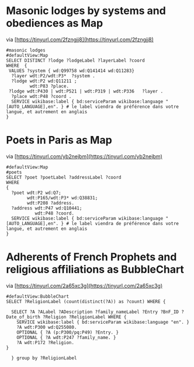 # Masonic lodges by systems and obediences as Map

via [https://tinyurl.com/2fzngjj8](https://tinyurl.com/2fzngjj8)

```
#masonic lodges
#defaultView:Map
SELECT DISTINCT ?lodge ?lodgeLabel ?layerLabel ?coord
WHERE  {
 VALUES ?system { wd:Q99758 wd:Q141414 wd:Q11283}
  ?layer wdt:P2/wdt:P3*  ?system .
  ?lodge wdt:P2 wd:Q11211 ;
         wdt:P83 ?place.
 ?lodge wdt:P430 | wdt:P521 | wdt:P319 | wdt:P336   ?layer . 
  ?place wdt:P48 ?coord .
  SERVICE wikibase:label { bd:serviceParam wikibase:language "[AUTO_LANGUAGE],en". } # le label viendra de préférence dans votre langue, et autrement en anglais
}
```

# Poets in Paris as Map

via [https://tinyurl.com/yb2nejbm](https://tinyurl.com/yb2nejbm)

```
#defaultView:Map
#poets
SELECT ?poet ?poetLabel ?addressLabel ?coord
WHERE 
{
  ?poet wdt:P2 wd:Q7;
        wdt:P165/wdt:P3* wd:Q38831;
        wdt:P208 ?address.
  ?address wdt:P47 wd:Q10441;
           wdt:P48 ?coord.
  SERVICE wikibase:label { bd:serviceParam wikibase:language "[AUTO_LANGUAGE],en". } # le label viendra de préférence dans votre langue, et autrement en anglais
}
```

# Adherents of French Prophets and religious affiliations as BubbleChart

via [https://tinyurl.com/2a65xc3g](https://tinyurl.com/2a65xc3g)

```
#defaultView:BubbleChart
SELECT ?ReligionLabel (count(distinct(?A)) as ?count) WHERE {
  
  SELECT ?A ?ALabel ?ADescription ?family_nameLabel ?Entry ?BnF_ID ?Date_of_birth ?Religion ?ReligionLabel WHERE {
    SERVICE wikibase:label { bd:serviceParam wikibase:language "en". }
    ?A wdt:P300 wd:Q255080.
    OPTIONAL { ?A (p:P300/pq:P49) ?Entry. }
    OPTIONAL { ?A wdt:P247 ?family_name. }
    ?A wdt:P172 ?Religion. 
}
  
  } group by ?ReligionLabel
```